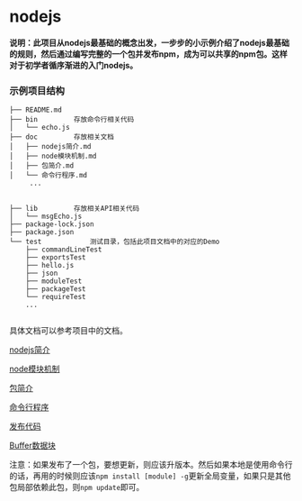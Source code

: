 
# nodejs

**说明：此项目从nodejs最基础的概念出发，一步步的小示例介绍了nodejs最基础的规则，然后通过编写完整的一个包并发布npm，成为可以共享的npm包。这样对于初学者循序渐进的入门nodejs。**

### 示例项目结构

```
├── README.md
├── bin			存放命令行相关代码
│   └── echo.js
├── doc			存放相关文档
│   ├── nodejs简介.md
│   ├── node模块机制.md
│   ├── 包简介.md
│   └── 命令行程序.md
 	 ...


├── lib			存放相关API相关代码			
│   └── msgEcho.js
├── package-lock.json
├── package.json
└── test			测试目录，包括此项目文档中的对应的Demo
    ├── commandLineTest
    ├── exportsTest
    ├── hello.js
    ├── json
    ├── moduleTest
    ├── packageTest
    └── requireTest
    ...


```

具体文档可以参考项目中的文档。


[nodejs简介](https://github.com/Magicwager/nodejs/blob/master/doc/nodejs%E7%AE%80%E4%BB%8B.md)

[node模块机制](https://github.com/Magicwager/nodejs/blob/master/doc/node%E6%A8%A1%E5%9D%97%E6%9C%BA%E5%88%B6.md)

[包简介](https://github.com/Magicwager/nodejs/blob/master/doc/%E5%8C%85%E7%AE%80%E4%BB%8B.md)

[命令行程序](https://github.com/Magicwager/nodejs/blob/master/doc/%E5%91%BD%E4%BB%A4%E8%A1%8C%E7%A8%8B%E5%BA%8F.md)

[发布代码](https://github.com/Magicwager/nodejs/blob/master/doc/%E5%8F%91%E5%B8%83%E4%BB%A3%E7%A0%81.md)

[Buffer数据块](https://github.com/Magicwager/nodejs/blob/master/doc/Buffer.md)

注意：如果发布了一个包，要想更新，则应该升版本。然后如果本地是使用命令行的话，再用的时候则应该`npm install [module] -g`更新全局变量，如果只是其他包局部依赖此包，则`npm update`即可。









